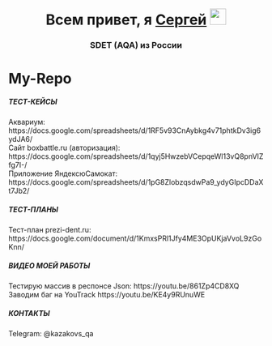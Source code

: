 <h1 align="center">Всем привет, я <a href="#" target="_blank">Сергей</a> 
<img src="https://github.com/blackcater/blackcater/raw/main/images/Hi.gif" height="32"/></h1>
<h3 align="center">SDET (AQA) из России </h3>


# My-Repo

<h5>ТЕСТ-КЕЙСЫ</h5>

<p>Аквариум: https://docs.google.com/spreadsheets/d/1RF5v93CnAybkg4v71phtkDv3ig6ydJA6/ <br>
Сайт boxbattle.ru (авторизация): https://docs.google.com/spreadsheets/d/1qyj5HwzebVCepqeWl13vQ8pnVIZfg7I-/ <br>
Приложение ЯндексюСамокат: https://docs.google.com/spreadsheets/d/1pG8ZlobzqsdwPa9_ydyGIpcDDaXt7Jb2/</p>

<h5>ТЕСТ-ПЛАНЫ</h5>

<p>Тест-план prezi-dent.ru: https://docs.google.com/document/d/1KmxsPRl1Jfy4ME3OpUKjaVvoL9zGoKnn/ </p>

<h5>ВИДЕО МОЕЙ РАБОТЫ</h5>

<p>Тестирую массив в респонсе Json: https://youtu.be/861Zp4CD8XQ <br>
Заводим баг на YouTrack https://youtu.be/KE4y9RUnuWE <p>

<h5>КОНТАКТЫ</h5>
<p>Telegram: @kazakovs_qa<p>
